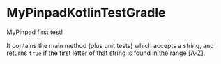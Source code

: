 # MyPinpadKotlinTestGradle
MyPinpad first test!

It contains the main method (plus unit tests) which accepts a string, and returns `true` if the first letter of that string is found in the range [A-Z].
